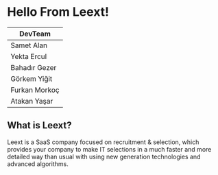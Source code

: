 # Hello From Leext!

| DevTeam |
| --- |
| Samet Alan |
| Yekta Ercul |
| Bahadır Gezer |
| Görkem Yiğit |
| Furkan Morkoç |
| Atakan Yaşar |


## What is Leext?

  Leext is a SaaS company focused on recruitment & selection, which provides your company to make IT selections in a much faster and more detailed way than usual with using new generation technologies and advanced algorithms.
